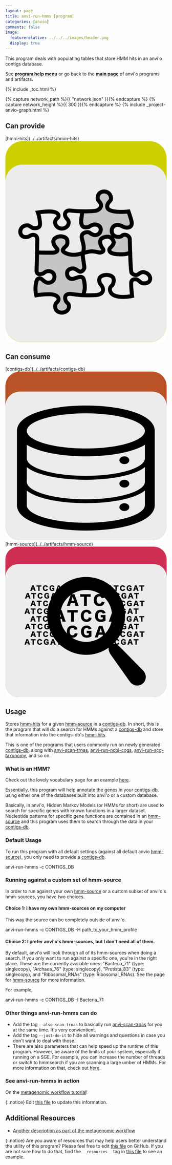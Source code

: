 ```yaml
---
layout: page
title: anvi-run-hmms [program]
categories: [anvio]
comments: false
image:
  featurerelative: ../../../images/header.png
  display: true
---
```


This program deals with populating tables that store HMM hits in an anvi&#x27;o contigs database.

See **[program help menu](../../../../vignette#anvi-run-hmms)** or go back to the **[main page](../../)** of anvi'o programs and artifacts.


{% include _toc.html %}
<div id="svg" class="subnetwork"></div>
{% capture network_path %}{{ "network.json" }}{% endcapture %}
{% capture network_height %}{{ 300 }}{% endcapture %}
{% include _project-anvio-graph.html %}


## Can provide

<p style="text-align: left" markdown="1"><span class="artifact-p">[hmm-hits](../../artifacts/hmm-hits) <img src="../../images/icons/CONCEPT.png" class="artifact-icon-mini" /></span></p>

## Can consume

<p style="text-align: left" markdown="1"><span class="artifact-r">[contigs-db](../../artifacts/contigs-db) <img src="../../images/icons/DB.png" class="artifact-icon-mini" /></span> <span class="artifact-r">[hmm-source](../../artifacts/hmm-source) <img src="../../images/icons/HMM.png" class="artifact-icon-mini" /></span></p>

## Usage


Stores <span class="artifact-n">[hmm-hits](/software/anvio/help/main/artifacts/hmm-hits)</span> for a given <span class="artifact-n">[hmm-source](/software/anvio/help/main/artifacts/hmm-source)</span> in a <span class="artifact-n">[contigs-db](/software/anvio/help/main/artifacts/contigs-db)</span>. In short, this is the program that will do a search for HMMs against a <span class="artifact-n">[contigs-db](/software/anvio/help/main/artifacts/contigs-db)</span> and store that information into the contigs-db's <span class="artifact-n">[hmm-hits](/software/anvio/help/main/artifacts/hmm-hits)</span>. 

This is one of the programs that users commonly run on newly generated <span class="artifact-n">[contigs-db](/software/anvio/help/main/artifacts/contigs-db)</span>, along with <span class="artifact-n">[anvi-scan-trnas](/software/anvio/help/main/programs/anvi-scan-trnas)</span>, <span class="artifact-n">[anvi-run-ncbi-cogs](/software/anvio/help/main/programs/anvi-run-ncbi-cogs)</span>, <span class="artifact-n">[anvi-run-scg-taxonomy](/software/anvio/help/main/programs/anvi-run-scg-taxonomy)</span>, and so on.

### What is an HMM?

Check out the lovely vocabulary page for an example [here](http://merenlab.org/vocabulary/#hmm).

Essentially, this program will help annotate the genes in your <span class="artifact-n">[contigs-db](/software/anvio/help/main/artifacts/contigs-db)</span>, using either one of the databases built into anvi'o or a custom database. 

Basically, in anvi'o, Hidden Markov Models (or HMMs for short) are used to search for specific genes with known functions in a larger dataset. Nucleotide patterns for specific gene functions are contained in an <span class="artifact-n">[hmm-source](/software/anvio/help/main/artifacts/hmm-source)</span> and this program uses them to search through the data in your <span class="artifact-n">[contigs-db](/software/anvio/help/main/artifacts/contigs-db)</span>. 

### Default Usage

To run this program with all default settings (against all default anvio <span class="artifact-n">[hmm-source](/software/anvio/help/main/artifacts/hmm-source)</span>), you only need to provide a <span class="artifact-n">[contigs-db](/software/anvio/help/main/artifacts/contigs-db)</span>. 

<div class="codeblock" markdown="1">
anvi&#45;run&#45;hmms &#45;c CONTIGS_DB 
</div>

### Running against a custom set of hmm-source

In order to run against your own <span class="artifact-n">[hmm-source](/software/anvio/help/main/artifacts/hmm-source)</span> or a custom subset of anvi'o's hmm-sources, you have two choices. 

#### Choice 1: I have my own hmm-sources on my computer

This way the source can be completely outside of anvi'o. 

<div class="codeblock" markdown="1">
anvi&#45;run&#45;hmms &#45;c CONTIGS_DB &#45;H path_to_your_hmm_profile
</div>

#### Choice 2: I prefer anvi'o's hmm-sources, but I don't need all of them.

By default, anvi'o will look through all of its hmm-sources when doing a search. If you only want to run against a specific one, you're in the right place. These are the currently available ones: "Bacteria_71" (type: singlecopy), "Archaea_76" (type: singlecopy), "Protista_83" (type: singlecopy), and "Ribosomal_RNAs" (type: Ribosomal_RNAs). See the page for <span class="artifact-n">[hmm-source](/software/anvio/help/main/artifacts/hmm-source)</span> for more information. 

For example, 

<div class="codeblock" markdown="1">
anvi&#45;run&#45;hmms &#45;c CONTIGS_DB &#45;I Bacteria_71 
</div>

### Other things anvi-run-hmms can do

- Add the tag `--also-scan-trnas` to basically run <span class="artifact-n">[anvi-scan-trnas](/software/anvio/help/main/programs/anvi-scan-trnas)</span> for you at the same time. It's very convientient. 
- Add the tag `--just-do-it` to hide all warnings and questions in case you don't want to deal with those.
-  There are also parameters that can help speed up the runtime of this program. However, be aware of the limits of your system, espeically if running on a SGE.  For example, you can increase the number of threads or switch to hmmsearch if you are scanning  a large umber of HMMs. For more information on that, check out [here](http://merenlab.org/software/anvio/vignette/#anvi-run-hmms). 

### See anvi-run-hmms in action

On the [metagenomic workflow tutorial](http://merenlab.org/2016/06/22/anvio-tutorial-v2/#anvi-run-hmms)!


{:.notice}
Edit [this file](https://github.com/merenlab/anvio/tree/master/anvio/docs/programs/anvi-run-hmms.md) to update this information.


## Additional Resources


* [Another description as part of the metagenomic workflow](http://merenlab.org/2016/06/22/anvio-tutorial-v2/#anvi-profile)


{:.notice}
Are you aware of resources that may help users better understand the utility of this program? Please feel free to edit [this file](https://github.com/merenlab/anvio/tree/master/bin/anvi-run-hmms) on GitHub. If you are not sure how to do that, find the `__resources__` tag in [this file](https://github.com/merenlab/anvio/blob/master/bin/anvi-interactive) to see an example.

